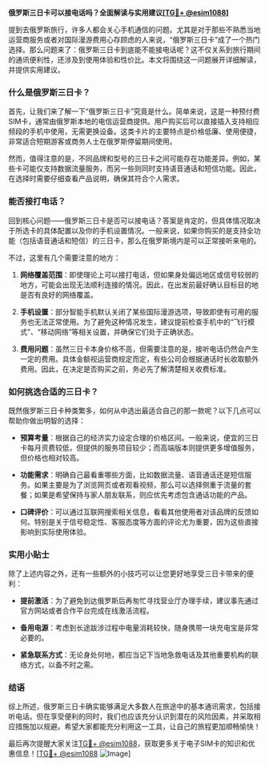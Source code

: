 **俄罗斯三日卡可以接电话吗？全面解读与实用建议[[TG💪+ @esim1088](https://t.me/s/esim1088)]**

提到去俄罗斯旅行，许多人都会关心手机通信的问题。尤其是对于那些不熟悉当地运营商服务或者对国际漫游费用心存顾虑的人来说，“俄罗斯三日卡”成了一个热门选择。那么问题来了：俄罗斯三日卡到底能不能接电话呢？这不仅关系到旅行期间的通讯便利性，还涉及到使用体验和性价比。本文将围绕这一问题展开详细解读，并提供实用建议。

### 什么是俄罗斯三日卡？

首先，让我们来了解一下“俄罗斯三日卡”究竟是什么。简单来说，这是一种预付费SIM卡，通常由俄罗斯本地的电信运营商提供。用户购买后可以直接插入支持相应频段的手机中使用，无需更换设备。这类卡片的主要特点是价格低廉、使用便捷，非常适合短期游客或商务人士在俄罗斯停留期间使用。

然而，值得注意的是，不同品牌和型号的三日卡之间可能存在功能差异。例如，某些卡可能仅支持数据流量服务，而另一些则同时支持语音通话和短信功能。因此，在选择时需要仔细查看产品说明，确保其符合个人需求。

### 能否接打电话？

回到核心问题——俄罗斯三日卡是否可以接电话？答案是肯定的，但具体情况取决于所选卡的具体配置以及你的手机设置情况。一般来说，如果你购买的是支持全功能（包括语音通话和短信）的三日卡，那么在俄罗斯境内是可以正常接听来电的。

不过，这里有几个需要注意的地方：

1. **网络覆盖范围**：即使理论上可以接打电话，但如果身处偏远地区或信号较弱的地方，可能会出现无法顺利连接的情况。因此，在出发前最好确认目标目的地是否有良好的网络覆盖。
   
2. **手机设置**：部分智能手机默认关闭了某些国际漫游选项，导致即使有可用的服务也无法正常使用。为了避免这种情况发生，建议提前检查手机中的“飞行模式”、“移动网络”等相关设置，并确保它们处于正确状态。
   
3. **费用问题**：虽然三日卡本身价格不高，但需要注意的是，接听电话仍然会产生一定的费用。具体金额视运营商规定而定，有些公司会根据通话时长收取额外费用。因此，在决定是否购买之前，务必先了解清楚相关收费标准。

### 如何挑选合适的三日卡？

既然俄罗斯三日卡种类繁多，如何从中选出最适合自己的那一款呢？以下几点可以帮助你做出明智的选择：

- **预算考量**：根据自己的经济实力设定合理的价格区间。一般来说，便宜的三日卡每月资费较低，但提供的服务项目较少；而高端版本则提供更多增值服务，但价格也相对较高。
  
- **功能需求**：明确自己最看重哪些方面，比如数据流量、语音通话还是短信服务。如果主要是为了浏览网页或者观看视频，那么可以选择侧重于流量的套餐；如果是希望保持与家人朋友联系，则应优先考虑包含通话功能的产品。
  
- **口碑评价**：可以通过互联网搜索相关信息，看看其他使用者对该品牌的反馈如何。特别是关于信号稳定性、客服态度等方面的评论尤为重要，因为这些直接影响到实际使用体验。

### 实用小贴士

除了上述内容之外，还有一些额外的小技巧可以让您更好地享受三日卡带来的便利：

- **提前激活**：为了避免到达俄罗斯后再匆忙寻找营业厅办理手续，建议事先通过官方网站或者合作平台完成在线激活流程。
  
- **备用电源**：考虑到长途跋涉过程中电量消耗较快，随身携带一块充电宝是非常必要的。
  
- **紧急联系方式**：无论身处何地，都应当记下当地急救电话及其他重要机构的联络方式，以备不时之需。

### 结语

综上所述，俄罗斯三日卡确实能够满足大多数人在旅途中的基本通讯需求，包括接听电话。但在享受便利的同时，我们也应该充分认识到潜在的风险因素，并采取相应措施加以规避。希望大家都能充分利用这一工具，让自己的旅程更加顺畅愉快！

最后再次提醒大家关注[TG💪+ @esim1088](https://t.me/s/esim1088)，获取更多关于电子SIM卡的知识和优惠信息！[[TG💪+ @esim1088](https://t.me/s/esim1088) ![Image](https://i.postimg.cc/4NQfJmqS/Snipaste-2025-05-13-00-14-12.png)]